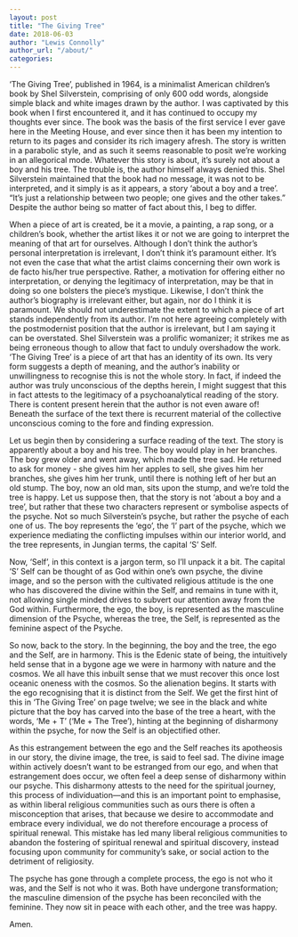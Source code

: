 ```yaml
---
layout: post
title: "The Giving Tree"
date: 2018-06-03
author: "Lewis Connolly"
author_url: "/about/"
categories:
---
```


‘The Giving Tree’, published in 1964, is a minimalist American children’s book by Shel Silverstein, comprising of only 600 odd words, alongside simple black and white images drawn by the author. I was captivated by this book when I first encountered it, and it has continued to occupy my thoughts ever since. The book was the basis of the first service I ever gave here in the Meeting House, and ever since then it has been my intention to return to its pages and consider its rich imagery afresh. The story is written in a parabolic style, and as such it seems reasonable to posit we’re working in an allegorical mode. Whatever this story is about, it’s surely not about a boy and his tree. The trouble is, the author himself always denied this. Shel Silverstein maintained that the book had no message, it was not to be interpreted, and it simply is as it appears, a story ‘about a boy and a tree’. “It’s just a relationship between two people; one gives and the other takes.” Despite the author being so matter of fact about this, I beg to differ.

When a piece of art is created, be it a movie, a painting, a rap song, or a children’s book, whether the artist likes it or not we are going to interpret the meaning of that art for ourselves. Although I don’t think the author’s personal interpretation is irrelevant, I don’t think it’s paramount either. It’s not even the case that what the artist claims concerning their own work is de facto his/her true perspective. Rather, a motivation for offering either no interpretation, or denying the legitimacy of interpretation, may be that in doing so one bolsters the piece’s mystique. Likewise, I don’t think the author’s biography is irrelevant either, but again, nor do I think it is paramount. We should not underestimate the extent to which a piece of art stands independently from its author. I’m not here agreeing completely with the postmodernist position that the author is irrelevant, but I am saying it can be overstated. Shel Silverstein was a prolific womanizer; it strikes me as being erroneous though to allow that fact to unduly overshadow the work. ‘The Giving Tree’ is a piece of art that has an identity of its own. Its very form suggests a depth of meaning, and the author’s inability or unwillingness to recognise this is not the whole story. In fact, if indeed the author was truly unconscious of the depths herein, I might suggest that this in fact attests to the legitimacy of a psychoanalytical reading of the story. There is content present herein that the author is not even aware of! Beneath the surface of the text there is recurrent material of the collective unconscious coming to the fore and finding expression.

Let us begin then by considering a surface reading of the text. The story is apparently about a boy and his tree. The boy would play in her branches. The boy grew older and went away, which made the tree sad. He returned to ask for money - she gives him her apples to sell, she gives him her branches, she gives him her trunk, until there is nothing left of her but an old stump. The boy, now an old man, sits upon the stump, and we’re told the tree is happy. Let us suppose then, that the story is not ‘about a boy and a tree’, but rather that these two characters represent or symbolise aspects of the psyche. Not so much Silverstein’s psyche, but rather the psyche of each one of us. The boy represents the ‘ego’, the ‘I’ part of the psyche, which we experience mediating the conflicting impulses within our interior world, and the tree represents, in Jungian terms, the capital ‘S’ Self. 

Now, ‘Self’, in this context is a jargon term, so I’ll unpack it a bit. The capital ‘S’ Self can be thought of as God within one’s own psyche, the divine image, and so the person with the cultivated religious attitude is the one who has discovered the divine within the Self, and remains in tune with it, not allowing single minded drives to subvert our attention away from the God within. Furthermore, the ego, the boy, is represented as the masculine dimension of the Psyche, whereas the tree, the Self, is represented as the feminine aspect of the Psyche.

So now, back to the story. In the beginning, the boy and the tree, the ego and the Self, are in harmony. This is the Edenic state of being, the intuitively held sense that in a bygone age we were in harmony with nature and the cosmos. We all have this inbuilt sense that we must recover this once lost oceanic oneness with the cosmos. So the alienation begins. It starts with the ego recognising that it is distinct from the Self. We get the first hint of this in ‘The Giving Tree’ on page twelve; we see in the black and white picture that the boy has carved into the base of the tree a heart, with the words, ‘Me + T’  (‘Me + The Tree’), hinting at the beginning of disharmony within the psyche, for now the Self is an objectified other. 

As this estrangement between the ego and the Self reaches its apotheosis in our story, the divine image, the tree, is said to feel sad. The divine image within actively doesn’t want to be estranged from our ego, and when that estrangement does occur, we often feel a deep sense of disharmony within our psyche. This disharmony attests to the need for the spiritual journey, this process of individuation—and this is an important point to emphasise, as within liberal religious communities such as ours there is often a misconception that arises, that because we desire to accommodate and embrace every individual, we do not therefore encourage a process of spiritual renewal. This mistake has led many liberal religious communities to abandon the fostering of spiritual renewal and spiritual discovery, instead focusing upon community for community’s sake, or social action to the detriment of religiosity. 

The psyche has gone through a complete process, the ego is not who it was, and the Self is not who it was. Both have undergone transformation; the masculine dimension of the psyche has been reconciled with the feminine. They now sit in peace with each other, and the tree was happy.

Amen.